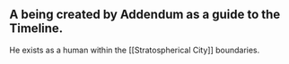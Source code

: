 **A being created by Addendum as a guide to the Timeline.**
---

He exists as a human within the [[Stratospherical City]] boundaries.

